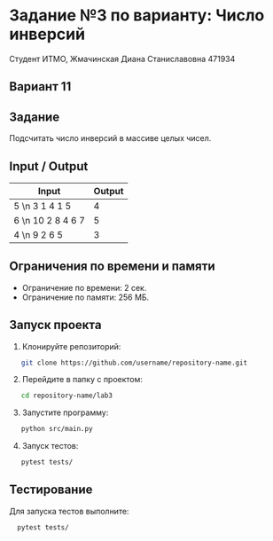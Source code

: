 # Задание №3 по варианту: Число инверсий 
Студент ИТМО, Жмачинская Диана Станиславовна 471934

## Вариант 11

## Задание
Подсчитать число инверсий в массиве целых чисел.

## Input / Output

| Input    | Output |
|----------|--------|
| 5 \n 3 1 4 1 5 | 4 |
| 6 \n 10 2 8 4 6 7 | 5 |
| 4 \n 9 2 6 5 | 3 |

## Ограничения по времени и памяти

- Ограничение по времени: 2 сек.
- Ограничение по памяти: 256 МБ.

## Запуск проекта
1. Клонируйте репозиторий:
```bash
   git clone https://github.com/username/repository-name.git
```
2. Перейдите в папку с проектом:
```bash
   cd repository-name/lab3
```
3. Запустите программу:
```bash
   python src/main.py
```
4. Запуск тестов:
```bash
   pytest tests/
```
## Тестирование
Для запуска тестов выполните:
```bash
  pytest tests/
```
